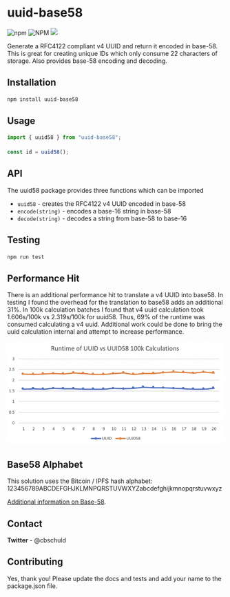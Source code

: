 # uuid-base58

<p>
  <img alt="npm" src="https://img.shields.io/npm/dw/uuid-base58?style=flat-square">
  <img alt="NPM" src="https://img.shields.io/npm/l/uuid-base58?style=flat-square">
  <img src="https://img.shields.io/badge/PRs-welcome-brightgreen.svg?style=flat-square">
</p>

Generate a RFC4122 compliant v4 UUID and return it encoded in base-58.  This is great for creating unique IDs which only consume 22 characters of storage.  Also provides base-58 encoding and decoding.

## Installation

```sh
npm install uuid-base58
```

## Usage

```typescript
import { uuid58 } from "uuid-base58";

const id = uuid58();
```

## API

The uuid58 package provides three functions which can be imported

+ `uuid58` - creates the RFC4122 v4 UUID encoded in base-58
+ `encode(string)` - encodes a base-16 string in base-58
+ `decode(string)` - decodes a string from base-58 to base-16

## Testing

```sh
npm run test
```

## Performance Hit

There is an additional performance hit to translate a v4 UUID into base58.  In testing I found the overhead for the translation to base58 adds an additional 31%.  In 100k calculation batches I found that v4 uuid calculation took 1.606s/100k vs 2.319s/100k for uuid58.  Thus, 69% of the runtime was consumed calculating a v4 uuid.  Additional work could be done to bring the uuid calculation internal and attempt to increase performance.

![performance graph](https://raw.githubusercontent.com/cbschuld/uuid-base58/master/__tests__/performance.png)

## Base58 Alphabet

This solution uses the Bitcoin / IPFS hash alphabet: 123456789ABCDEFGHJKLMNPQRSTUVWXYZabcdefghijkmnopqrstuvwxyz

[Additional information on Base-58](https://en.wikipedia.org/wiki/Base58).

## Contact

**Twitter** - @cbschuld

## Contributing

Yes, thank you!  Please update the docs and tests and add your name to the package.json file.
